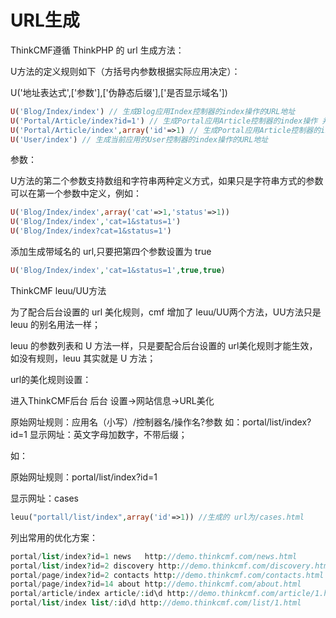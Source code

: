 # URL生成

ThinkCMF遵循 ThinkPHP 的 url 生成方法：

U方法的定义规则如下（方括号内参数根据实际应用决定）：

U('地址表达式',['参数'],['伪静态后缀'],['是否显示域名'])

```php
U('Blog/Index/index') // 生成Blog应用Index控制器的index操作的URL地址
U('Portal/Article/index?id=1') // 生成Portal应用Article控制器的index操作 并且参数id为1的URL地址
U('Portal/Article/index',array('id'=>1) // 生成Portal应用Article控制器的index操作 并且参数id为1的URL地址
U('User/index') // 生成当前应用的User控制器的index操作的URL地址
```
参数：

U方法的第二个参数支持数组和字符串两种定义方式，如果只是字符串方式的参数可以在第一个参数中定义，例如：

```php
U('Blog/Index/index',array('cat'=>1,'status'=>1))
U('Blog/Index/index','cat=1&status=1')
U('Blog/Index/index?cat=1&status=1')
```


添加生成带域名的 url,只要把第四个参数设置为 true

```php
U('Blog/Index/index','cat=1&status=1',true,true)
```

ThinkCMF leuu/UU方法

为了配合后台设置的 url 美化规则，cmf 增加了 leuu/UU两个方法，UU方法只是 leuu 的别名用法一样；

leuu 的参数列表和  U 方法一样，只是要配合后台设置的 url美化规则才能生效，如没有规则，leuu 其实就是 U 方法；

url的美化规则设置：

进入ThinkCMF后台
后台 设置->网站信息->URL美化

原始网址规则：应用名（小写）/控制器名/操作名?参数 如：portal/list/index?id=1
显示网址：英文字母加数字，不带后缀；



如：

原始网址规则：portal/list/index?id=1

显示网址：cases

```php
leuu("portall/list/index",array('id'=>1)) //生成的 url为/cases.html
```
列出常用的优化方案：
```php
portal/list/index?id=1 news   http://demo.thinkcmf.com/news.html
portal/list/index?id=2 discovery http://demo.thinkcmf.com/discovery.html
portal/page/index?id=2 contacts http://demo.thinkcmf.com/contacts.html
portal/page/index?id=14 about http://demo.thinkcmf.com/about.html
portal/article/index article/:id\d http://demo.thinkcmf.com/article/1.html
portal/list/index list/:id\d http://demo.thinkcmf.com/list/1.html
```